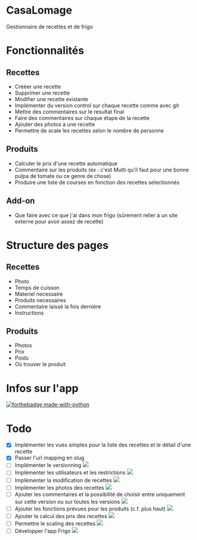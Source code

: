 # CasaLomage
Gestionnaire de recettes et de frigo

# Fonctionnalités
## Recettes  
* Crééer une recette
* Supprimer une recette
* Modifier une recette existante
* Implémenter du version control sur chaque recette comme avec git
* Mettre des commentaires sur le resultat final
* Faire des commentaires sur chaque étape de la recette
* Ajouter des photos à une recette
* Permettre de scale les recettes selon le nombre de personne

## Produits
* Calculer le prix d'une recette automatique
* Commentaire sur les produits (ex : c'est Mutti qu'il faut pour une bonne pulpa de tomate ou ce genre de chose)
* Produire une liste de courses en fonction des recettes selectionnés 


## Add-on
* Que faire avec ce que j'ai dans mon frigo (sûrement relier à un site externe pour avoir assez de recette)

# Structure des pages
## Recettes
* Photo
* Temps de cuisson
* Materiel necessaire
* Produits necessaires
* Commentaire laissé la fois dernière
* Instructions

## Produits
* Photos
* Prix
* Poids
* Où trouver le produit

# Infos sur l'app
[![forthebadge made-with-python](http://ForTheBadge.com/images/badges/made-with-python.svg)](https://www.python.org/)


# Todo
- [x] Implémenter les vues simples pour la liste des recettes et le détail d'une recette
- [x] Passer l'url mapping en slug
- [ ] Implémenter le versionning ![](https://img.shields.io/badge/Difficult%C3%A9-Difficile-red)
- [ ] Implémenter les utilisateurs et les restrictions ![](https://img.shields.io/badge/Difficult%C3%A9-Moyen-yellow)
- [ ] Implémenter la modification de recettes ![](https://img.shields.io/badge/Difficult%C3%A9-Facile-green)
- [ ] Implémenter les photos des recettes ![](https://img.shields.io/badge/Difficult%C3%A9-Facile-green)
- [ ] Ajouter les commentaires et la possibilité de choisir entre uniquement sur cette version ou sur toutes les versions ![](https://img.shields.io/badge/Difficult%C3%A9-Facile-green)
- [ ] Ajouter les fonctions prévues pour les produits (c.f. plus haut) ![](https://img.shields.io/badge/Difficult%C3%A9-Facile-green)
- [ ] Ajouter le calcul des prix des recettes ![](https://img.shields.io/badge/Difficult%C3%A9-Difficile-red)
- [ ] Permettre le scaling des recettes ![](https://img.shields.io/badge/Difficult%C3%A9-Facile-green)
- [ ] Développer l'app Frigo ![](https://img.shields.io/badge/Difficult%C3%A9-Moyen-yellow)